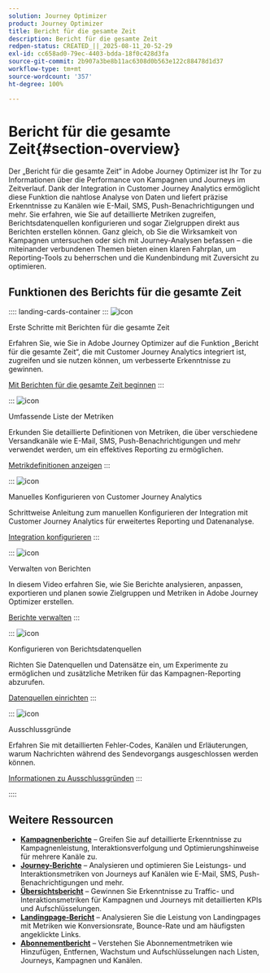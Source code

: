 ```yaml
---
solution: Journey Optimizer
product: Journey Optimizer
title: Bericht für die gesamte Zeit
description: Bericht für die gesamte Zeit
redpen-status: CREATED_||_2025-08-11_20-52-29
exl-id: cc658ad0-79ec-4403-bdda-18f0c428d3fa
source-git-commit: 2b907a3be8b11ac6308d0b563e122c88478d1d37
workflow-type: tm+mt
source-wordcount: '357'
ht-degree: 100%

---
```


# Bericht für die gesamte Zeit{#section-overview}

Der „Bericht für die gesamte Zeit“ in Adobe Journey Optimizer ist Ihr Tor zu Informationen über die Performance von Kampagnen und Journeys im Zeitverlauf. Dank der Integration in Customer Journey Analytics ermöglicht diese Funktion die nahtlose Analyse von Daten und liefert präzise Erkenntnisse zu Kanälen wie E-Mail, SMS, Push-Benachrichtigungen und mehr. Sie erfahren, wie Sie auf detaillierte Metriken zugreifen, Berichtsdatenquellen konfigurieren und sogar Zielgruppen direkt aus Berichten erstellen können. Ganz gleich, ob Sie die Wirksamkeit von Kampagnen untersuchen oder sich mit Journey-Analysen befassen – die miteinander verbundenen Themen bieten einen klaren Fahrplan, um Reporting-Tools zu beherrschen und die Kundenbindung mit Zuversicht zu optimieren.

## Funktionen des Berichts für die gesamte Zeit

:::: landing-cards-container
:::
![icon](https://cdn.experienceleague.adobe.com/icons/circle-play.svg?lang=de)

Erste Schritte mit Berichten für die gesamte Zeit

Erfahren Sie, wie Sie in Adobe Journey Optimizer auf die Funktion „Bericht für die gesamte Zeit“, die mit Customer Journey Analytics integriert ist, zugreifen und sie nutzen können, um verbesserte Erkenntnisse zu gewinnen.

[Mit Berichten für die gesamte Zeit beginnen](../using/reports/report-gs-cja.md)
:::

:::
![icon](https://cdn.experienceleague.adobe.com/icons/chart-line.svg?lang=de)

Umfassende Liste der Metriken

Erkunden Sie detaillierte Definitionen von Metriken, die über verschiedene Versandkanäle wie E-Mail, SMS, Push-Benachrichtigungen und mehr verwendet werden, um ein effektives Reporting zu ermöglichen.

[Metrikdefinitionen anzeigen](../using/reports/global-report-components-cja.md)
:::

:::
![icon](https://cdn.experienceleague.adobe.com/icons/gear.svg?lang=de)

Manuelles Konfigurieren von Customer Journey Analytics

Schrittweise Anleitung zum manuellen Konfigurieren der Integration mit Customer Journey Analytics für erweitertes Reporting und Datenanalyse.

[Integration konfigurieren](../using/reports/cja-ajo.md)
:::

:::
![icon](https://cdn.experienceleague.adobe.com/icons/list-check.svg)

Verwalten von Berichten

In diesem Video erfahren Sie, wie Sie Berichte analysieren, anpassen, exportieren und planen sowie Zielgruppen und Metriken in Adobe Journey Optimizer erstellen.

[Berichte verwalten](../using/reports/report-cja-manage.md)
:::

:::
![icon](https://cdn.experienceleague.adobe.com/icons/puzzle-piece.svg)

Konfigurieren von Berichtsdatenquellen

Richten Sie Datenquellen und Datensätze ein, um Experimente zu ermöglichen und zusätzliche Metriken für das Kampagnen-Reporting abzurufen.

[Datenquellen einrichten](../using/reports/reporting-configuration.md)
:::

:::
![icon](https://cdn.experienceleague.adobe.com/icons/shield-halved.svg?lang=de)

Ausschlussgründe

Erfahren Sie mit detaillierten Fehler-Codes, Kanälen und Erläuterungen, warum Nachrichten während des Sendevorgangs ausgeschlossen werden können.

[Informationen zu Ausschlussgründen](../using/reports/exclusion-list.md)
:::

::::


## Weitere Ressourcen

- **[Kampagnenberichte](campaign-reporting-landing-page.md)** – Greifen Sie auf detaillierte Erkenntnisse zu Kampagnenleistung, Interaktionsverfolgung und Optimierungshinweise für mehrere Kanäle zu.
- **[Journey-Berichte](journey-reporting-landing-page.md)** – Analysieren und optimieren Sie Leistungs- und Interaktionsmetriken von Journeys auf Kanälen wie E-Mail, SMS, Push-Benachrichtigungen und mehr.
- **[Übersichtsbericht](../using/reports/channel-report-cja.md)** – Gewinnen Sie Erkenntnisse zu Traffic- und Interaktionsmetriken für Kampagnen und Journeys mit detaillierten KPIs und Aufschlüsselungen.
- **[Landingpage-Bericht](../using/reports/lp-report-global-cja.md)** – Analysieren Sie die Leistung von Landingpages mit Metriken wie Konversionsrate, Bounce-Rate und am häufigsten angeklickte Links.
- **[Abonnementbericht](../using/reports/subscription-report-global-cja.md)** – Verstehen Sie Abonnementmetriken wie Hinzufügen, Entfernen, Wachstum und Aufschlüsselungen nach Listen, Journeys, Kampagnen und Kanälen.
